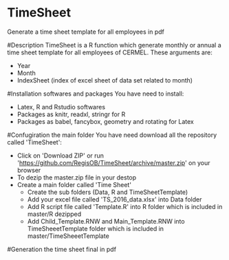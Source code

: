 # TimeSheet
Generate a time sheet template for all employees in pdf

#Description
TimeSheet is a R function which generate monthly or annual a time sheet template for all employees of CERMEL. These arguments are:
- Year
- Month
- IndexSheet (index of excel sheet of data set related to month)

#Installation softwares and packages
You have need to install:
- Latex, R and Rstudio softwares
- Packages as knitr, readxl, stringr for R 
- Packages as babel, fancybox, geometry and rotating for Latex

#Confugiration the main folder
You have need download all the repository called 'TimeSheet':
- Click on 'Download ZIP' or run 'https://github.com/RegisOB/TimeSheet/archive/master.zip' on your browser
- To dezip the master.zip file in your destop
- Create a main folder called 'Time Sheet'
   - Create the sub folders (Data, R and TimeSheetTemplate)
   - Add your excel file called 'TS_2016_data.xlsx' into Data folder
   - Add R script file called 'Template.R' into R folder which is included in master/R dezipped
   - Add Child_Template.RNW and Main_Template.RNW into TimeSheeetTemplate folder which is included in master/TimeSheeetTemplate

#Generation the time sheet final in pdf
 


